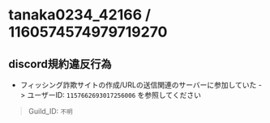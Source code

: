 # tanaka0234_42166 / 1160574574979719270

## discord規約違反行為

- フィッシング詐欺サイトの作成/URLの送信関連のサーバーに参加していた -> ユーザーID: `1157662693017256006` を参照してください

> Guild_ID: `不明`
